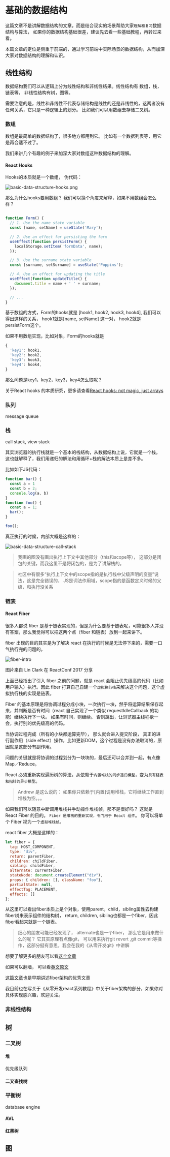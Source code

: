 # 基础的数据结构

这篇文章不是讲解数据结构的文章，而是结合现实的场景帮助大家`理解和复习`数据结构与算法，
如果你的数据结构基础很差，建议先去看一些基础教程，再转过来看。

本篇文章的定位是侧重于前端的，通过学习前端中实际场景的数据结构，从而加深大家对数据结构的理解和认识。

## 线性结构
数据结构我们可以从逻辑上分为线性结构和非线性结果。线性结构有
数组，栈，链表等， 非线性结构有树，图等。

需要注意的是，线性和非线性不代表存储结构是线性的还是非线性的，这两者没有任何关系，它只是一种逻辑上的划分。
比如我们可以用数组去存储二叉树。
### 数组

数组是最简单的数据结构了，很多地方都用到它。 比如有一个数据列表等，用它是再合适不过了。

我们来讲几个有趣的例子来加深大家对数组这种数据结构的理解。
#### React Hooks

Hooks的本质就是一个数组， 伪代码：

![basic-data-structure-hooks.png](../assets/thinkings/basic-data-structure-hooks.png)

那么为什么hooks要用数组？ 我们可以换个角度来解释，如果不用数组会怎么样？

```js

function Form() {
  // 1. Use the name state variable
  const [name, setName] = useState('Mary');

  // 2. Use an effect for persisting the form
  useEffect(function persistForm() {
    localStorage.setItem('formData', name);
  });

  // 3. Use the surname state variable
  const [surname, setSurname] = useState('Poppins');

  // 4. Use an effect for updating the title
  useEffect(function updateTitle() {
    document.title = name + ' ' + surname;
  });

  // ...
}

```
基于数组的方式，Form的hooks就是 [hook1, hook2, hook3, hook4],
我们可以得出这样的关系， hook1就是[name, setName] 这一对，
hook2就是persistForm这个。

如果不用数组实现，比如对象，Form的hooks就是
```js
{
  'key1': hook1,
  'key2': hook2,
  'key3': hook3,
  'key4': hook4,
}
```
那么问题是key1，key2，key3，key4怎么取呢？

关于React hooks 的本质研究，更多请查看[React hooks: not magic, just arrays](https://medium.com/@ryardley/react-hooks-not-magic-just-arrays-cd4f1857236e)
### 队列

message queue

### 栈

call stack, view stack

其实浏览器的执行栈就是一个基本的栈结构，从数据结构上说，它就是一个栈。
这也就解释了，我们用递归的解法和用循环+栈的解法本质上是差不多。

比如如下JS代码：

```js
function bar() {
  const a = 1
  const b = 2;
  console.log(a, b)
}
function foo() {
  const a = 1;
  bar();
}

foo();


```

真正执行的时候，内部大概是这样的：

![basic-data-structure-call-stack](../assets/thinkings/basic-data-structure-call-stack.png)

> 我画的图没有画出执行上下文中其他部分（this和scope等）， 这部分是闭包的关键，而我这里不是将闭包的，是为了讲解栈的。

> 社区中有很多“执行上下文中的scope指的是执行栈中父级声明的变量”说法，这是完全错误的， JS是词法作用域，scope指的是函数定义时候的父级，和执行没关系

### 链表

#### React Fiber

很多人都说 fiber 是基于链表实现的，但是为什么要基于链表呢，可能很多人并没有答案，那么我觉得可以把这两个点（fiber 和链表）放到一起来讲下。

fiber 出现的目的其实是为了解决 react 在执行的时候是无法停下来的，需要一口气执行完的问题的。

![fiber-intro](../assets/thinkings/basic-data-structure-fiber-intro.png)

图片来自 Lin Clark 在 ReactConf 2017 分享

上面已经指出了引入 fiber 之前的问题，就是 react 会阻止优先级高的代码（比如用户输入）执行。因此 fiber
打算自己自建一个`虚拟执行栈`来解决这个问题，这个虚拟执行栈的实现是链表。

Fiber 的基本原理是将协调过程分成小块，一次执行一块，然乎将运算结果保存起来，并判断是否有时间（react 自己实现了一个类似 requestIdleCallback 的功能）继续执行下一块。
如果有时间，则继续。 否则跳出，让浏览器主线程歇一会，执行别的优先级高的代码。

当协调过程完成（所有的小块都运算完毕）， 那么就会进入提交阶段， 真正的进行副作用（side effect）操作，比如更新DOM，这个过程是没有办法取消的，原因就是这部分有副作用。

问题的关键就是将协调的过程划分为一块块的，最后还可以合并到一起，有点像Map／Reduce。

React 必须重新实现遍历树的算法，从依赖于`内置堆栈的同步递归模型`，变为`具有链表和指针的异步模型`。

> Andrew 是这么说的： 如果你只依赖于[内置]调用堆栈，它将继续工作直到堆栈为空。。。

如果我们可以随意中断调用堆栈并手动操作堆栈帧，那不是很好吗？
这就是 React Fiber 的目的。 `Fiber 是堆栈的重新实现，专门用于 React 组件`。 你可以将单个 Fiber 视为一个`虚拟堆栈帧`。

react fiber 大概是这样的：

```js
let fiber = {
  tag: HOST_COMPONENT,
  type: "div",
  return: parentFiber,
  children: childFiber,
  sibling: childFiber,
  alternate: currentFiber,
  stateNode: document.createElement("div"),
  props: { children: [], className: "foo"},
  partialState: null,
  effectTag: PLACEMENT,
  effects: []
};

```

从这里可以看出fiber本质上是个对象，使用parent，child，sibling属性去构建fiber树来表示组件的结构树，
return, children, sibling也都是一个fiber，因此fiber看起来就是一个链表。

> 细心的朋友可能已经发现了， alternate也是一个fiber， 那么它是用来做什么的呢？
它其实原理有点像git， 可以用来执行git revert ,git commit等操作，这部分挺有意思，我会在我的《从零开发git》中讲解 

想要了解更多的朋友可以看[这个文章](https://github.com/dawn-plex/translate/blob/master/articles/the-how-and-why-on-reacts-usage-of-linked-list-in-fiber-to-walk-the-components-tree.md)

如果可以翻墙， 可以看[英文原文](https://medium.com/react-in-depth/the-how-and-why-on-reacts-usage-of-linked-list-in-fiber-67f1014d0eb7)

[这篇文章](https://engineering.hexacta.com/didact-fiber-incremental-reconciliation-b2fe028dcaec)也是早期讲述fiber架构的优秀文章

我目前也在写关于《从零开发react系列教程》中关于fiber架构的部分，如果你对具体实现感兴趣，欢迎关注。
### 非线性结构

## 树

### 二叉树

#### 堆

优先级队列

#### 二叉查找树

### 平衡树

database engine

#### AVL

#### 红黑树

## 图
